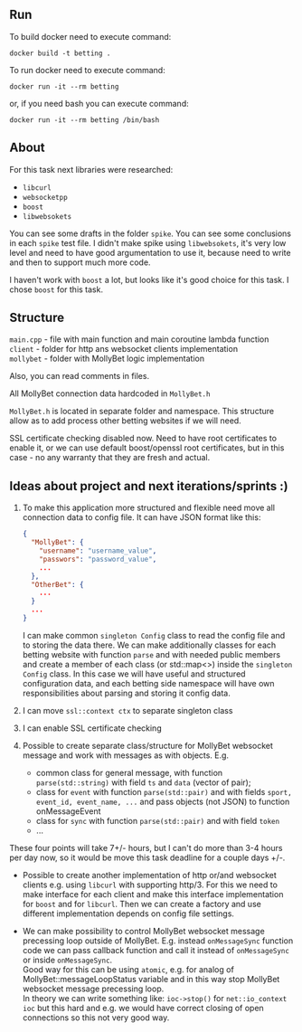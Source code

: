 ## Run ##
To build docker need to execute command: 
```shell script
docker build -t betting .
```

To run docker need to execute command:
```shell script
docker run -it --rm betting
```
or, if you need bash you can execute command:   
```shell script
docker run -it --rm betting /bin/bash
```

## About ##
For this task next libraries were researched:  
   - `libcurl`
   - `websocketpp`
   - `boost`
   - `libwebsokets`

You can see some drafts in the folder `spike`. You can see some conclusions in each `spike` test file.
I didn't make spike using `libwebsokets`, it's very low level and need to have good argumentation to use it, 
because need to write and then to support much more code.

I haven't work with `boost` a lot, but looks like it's good choice for this task. I chose `boost` for this task. 


## Structure ##
`main.cpp` - file with main function and main coroutine lambda function 
`client` - folder for http ans websocket clients implementation  
`mollybet` - folder with MollyBet logic implementation  

Also, you can read comments in files.  
  
All MollyBet connection data hardcoded in `MollyBet.h`  

 `MollyBet.h` is located in separate folder and namespace. This structure allow as to add process other betting 
 websites if we will need.
 
SSL certificate checking disabled now. Need to have root certificates to enable it, or we can use default boost/openssl
root certificates, but in this case - no any warranty that they are fresh and actual.


## Ideas about project and next iterations/sprints :) ##

1. To make this application more structured and flexible need move all connection data to config file.
It can have JSON format like this:
    ```json
    {
      "MollyBet": {
        "username": "username_value",
        "passwors": "password_value",
        ...
      },
      "OtherBet": {
        ...
      }
      ...
    }
    ```
    I can make common `singleton Config` class to read the config file and to storing the data there. We can make
additionally classes for each betting website with function `parse` and with needed public members and create
a member of each class (or std::map<>) inside the `singleton Config` class. In this case we will have useful
and structured configuration data, and each betting side namespace will have own responsibilities about parsing
and storing it config data.

2. I can move `ssl::context ctx` to separate singleton class

3. I can enable SSL certificate checking

4. Possible to create separate class/structure for MollyBet websocket message and work with messages as with objects.
E.g.
      - common class for general message, with function `parse(std::string)` with field `ts` and `data` (vector of pair);
      - class for `event` with function `parse(std::pair)` and with fields `sport, event_id, event_name, ...` and pass
objects (not JSON) to function onMessageEvent
      - class for `sync` with function `parse(std::pair)` and with field `token`
      - ...

These four points will take 7+/- hours, but I can't do more than 3-4 hours per day now, so it would be move this task
deadline for a couple days +/-.

- Possible to create another implementation of http or/and websocket clients e.g. using `libcurl` with supporting http/3.
For this we need to make interface for each client and make this interface implementation for `boost` and for `libcurl`.
Then we can create a factory and use different implementation depends on config file settings.

- We can make possibility to control MollyBet websocket message precessing loop outside of MollyBet. 
E.g. instead `onMessageSync` function code we can pass callback function and call it instead of `onMessageSync` or 
inside `onMessageSync`.  
Good way for this can be using `atomic`, e.g. for analog of MollyBet::messageLoopStatus variable and in this 
way stop MollyBet websocket message precessing loop.  
In theory we can write something like: `ioc->stop()` for `net::io_context ioc` but this hard and e.g. we would have 
correct closing of open connections so this not very good way.